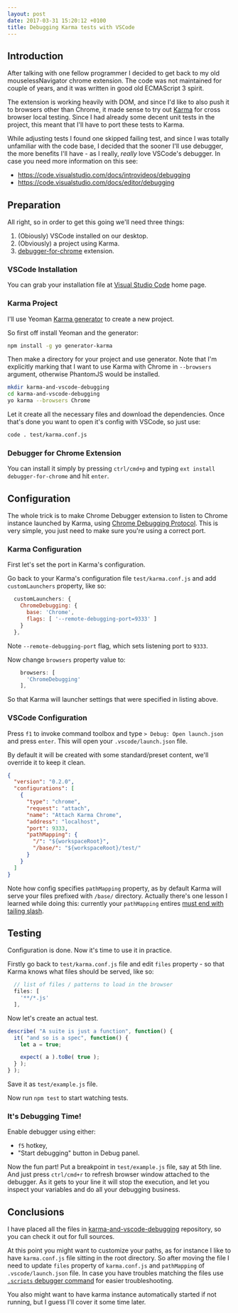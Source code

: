 ```yaml
---
layout: post
date: 2017-03-31 15:20:12 +0100
title: Debugging Karma tests with VSCode
---
```


## Introduction

After talking with one fellow programmer I decided to get back to my old mouselessNavigator chrome extension. The code was not maintained for couple of years, and it was written in good old ECMAScript 3 spirit.

The extension is working heavily with DOM, and since I'd like to also push it to browsers other than Chrome, it made sense to try out [Karma](https://karma-runner.github.io) for cross browser local testing. Since I had already some decent unit tests in the project, this meant that I'll have to port these tests to Karma.

While adjusting tests I found one skipped failing test, and since I was totally unfamiliar with the code base, I decided that the sooner I'll use debugger, the more benefits I'll have - as I really, _really_ love VSCode's debugger. In case you need more information on this see:

* https://code.visualstudio.com/docs/introvideos/debugging
* https://code.visualstudio.com/docs/editor/debugging

## Preparation

All right, so in order to get this going we'll need three things:

1. (Obiously) VSCode installed on our desktop.
1. (Obviously) a project using Karma.
1. [debugger-for-chrome](https://marketplace.visualstudio.com/items?itemName=msjsdiag.debugger-for-chrome) extension.

### VSCode Installation

You can grab your installation file at [Visual Studio Code](https://code.visualstudio.com/) home page.

### Karma Project

I'll use Yeoman [Karma generator](https://www.npmjs.com/package/generator-karma) to create a new project.

So first off install Yeoman and the generator:

```bash
npm install -g yo generator-karma
```

Then make a directory for your project and use generator. Note that I'm explicitly marking that I want to use Karma with Chrome in `--browsers` argument, otherwise PhantomJS would be installed.

```bash
mkdir karma-and-vscode-debugging
cd karma-and-vscode-debugging
yo karma --browsers Chrome
```

Let it create all the necessary files and download the dependencies. Once that's done you want to open it's config with VSCode, so just use:

```bash
code . test/karma.conf.js
```

### Debugger for Chrome Extension

You can install it simply by pressing `ctrl/cmd+p` and typing `ext install debugger-for-chrome` and hit `enter`.

## Configuration

The whole trick is to make Chrome Debugger extension to listen to Chrome instance launched by Karma, using [Chrome Debugging Protocol](https://developer.chrome.com/devtools/docs/debugger-protocol). This is very simple, you just need to make sure you're using a correct port.

### Karma Configuration

First let's set the port in Karma's configuration.

Go back to your Karma's configuration file `test/karma.conf.js` and add `customLaunchers` property, like so:

```javascript
  customLaunchers: {
    ChromeDebugging: {
      base: 'Chrome',
      flags: [ '--remote-debugging-port=9333' ]
    }
  },
```

Note `--remote-debugging-port` flag, which sets listening port to `9333`.

Now change `browsers` property value to:

```javascript
    browsers: [
      'ChromeDebugging'
    ],
```

So that Karma will launcher settings that were specified in listing above.

### VSCode Configuration

Press `f1` to invoke command toolbox and type `> Debug: Open launch.json` and press `enter`. This will open your `.vscode/launch.json` file.

By default it will be created with some standard/preset content, we'll override it to keep it clean.

```json
{
  "version": "0.2.0",
  "configurations": [
    {
      "type": "chrome",
      "request": "attach",
      "name": "Attach Karma Chrome",
      "address": "localhost",
      "port": 9333,
      "pathMapping": {
        "/": "${workspaceRoot}",
        "/base/": "${workspaceRoot}/test/"
      }
    }
  ]
}
```

Note how config specifies `pathMapping` property, as by default Karma will serve your files prefixed with `/base/` directory. Actually there's one lesson I learned while doing this: currently your `pathMapping` entires [must end with tailing slash](https://github.com/Microsoft/vscode-chrome-debug/issues/393).

## Testing

Configuration is done. Now it's time to use it in practice.

Firstly go back to `test/karma.conf.js` file and edit `files` property - so that Karma knows what files should be served, like so:

```javascript
  // list of files / patterns to load in the browser
  files: [
    '**/*.js'
  ],
```

Now let's create an actual test.

```javascript
describe( "A suite is just a function", function() {
  it( "and so is a spec", function() {
    let a = true;

    expect( a ).toBe( true );
  } );
} );
```

Save it as `test/example.js` file.

Now run `npm test` to start watching tests.

### It's Debugging Time!

Enable debugger using either:

* `f5` hotkey,
* "Start debugging" button in Debug panel.

Now the fun part! Put a breakpoint in `test/example.js` file, say at 5th line. And just press `ctrl/cmd+r` to refresh browser window attached to the debugger. As it gets to your line it will stop the execution, and let you inspect your variables and do all your debugging business.

## Conclusions

I have placed all the files in [karma-and-vscode-debugging](https://github.com/mlewand/karma-and-vscode-debugging) repository, so you can check it out for full sources.

At this point you might want to customize your paths, as for instance I like to have `karma.conf.js` file sitting in the root directory. So after moving the file I need to update `files` property of `karma.conf.js` and `pathMapping` of `.vscode/launch.json` file. In case you have troubles matching the files use [`.scripts` debugger command](https://github.com/Microsoft/vscode-chrome-debug#the-scripts-command) for easier troubleshooting.

You also might want to have karma instance automatically started if not running, but I guess I'll cover it some time later.